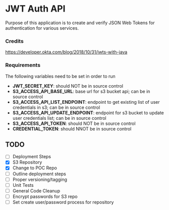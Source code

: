 # JWT Auth API #
Purpose of this application is to create and verify JSON Web Tokens for authentication for various services.

### Credits ###
https://developer.okta.com/blog/2018/10/31/jwts-with-java

### Requirements ###
The following variables need to be set in order to run
- **JWT_SECRET_KEY**: should NOT be in source control
- **S3_ACCESS_API_BASE_URL**: base url for s3 bucket api; can be in source control
- **S3_ACCESS_API_LIST_ENDPOINT**: endpoint to get existing list of user credentials in s3; can be in source control
- **S3_ACCESS_API_UPDATE_ENDPOINT**: endpoint for s3 bucket to update user credentials list; can be in source control
- **S3_ACCESS_API_TOKEN**: should NOT be in source control
- **CREDENTIAL_TOKEN**: should NNOT be in source control

## TODO ##
- [ ] Deployment Steps
- [x] S3 Repository
- [x] Change to POC Repo
- [ ] Outline deployment steps
- [ ] Proper versioning/tagging
- [ ] Unit Tests
- [ ] General Code Cleanup
- [ ] Encrypt passwords for S3 repo
- [ ] Set create user/password process for repository
